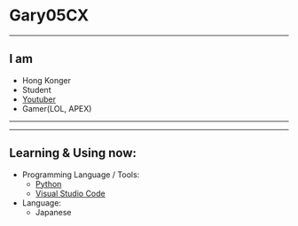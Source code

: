 # Gary05CX
***
## I am
- Hong Konger
- Student
- [Youtuber](https://www.youtube.com/channel/UCG5pzdXl0oIMHBnZCpqvA4w)
- Gamer(LOL, APEX)
***
***
## Learning & Using now:
- Programming Language / Tools:
	- [Python](https://www.python.org/)
	- [Visual Studio Code](https://code.visualstudio.com/)
- Language:
	- Japanese
